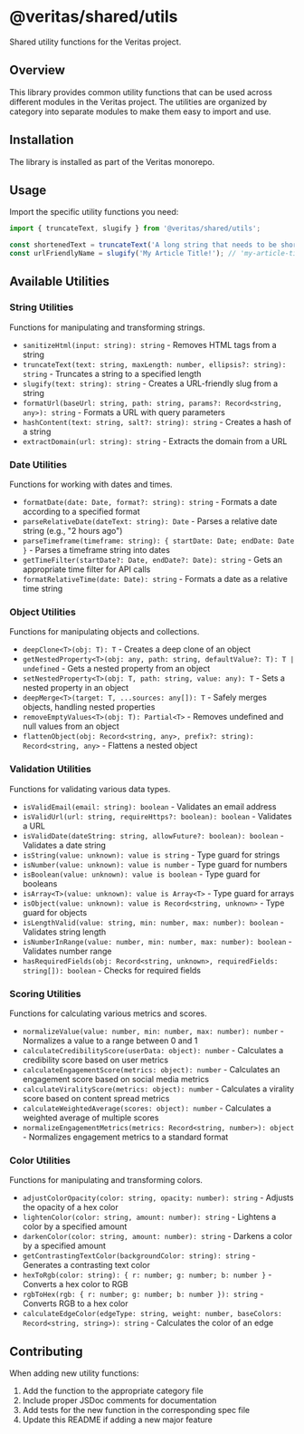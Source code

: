 # @veritas/shared/utils

Shared utility functions for the Veritas project.

## Overview

This library provides common utility functions that can be used across different modules in the Veritas project. The utilities are organized by category into separate modules to make them easy to import and use.

## Installation

The library is installed as part of the Veritas monorepo.

## Usage

Import the specific utility functions you need:

```typescript
import { truncateText, slugify } from '@veritas/shared/utils';

const shortenedText = truncateText('A long string that needs to be shortened', 20); // 'A long string that ne...'
const urlFriendlyName = slugify('My Article Title!'); // 'my-article-title'
```

## Available Utilities

### String Utilities

Functions for manipulating and transforming strings.

- `sanitizeHtml(input: string): string` - Removes HTML tags from a string
- `truncateText(text: string, maxLength: number, ellipsis?: string): string` - Truncates a string to a specified length
- `slugify(text: string): string` - Creates a URL-friendly slug from a string
- `formatUrl(baseUrl: string, path: string, params?: Record<string, any>): string` - Formats a URL with query parameters
- `hashContent(text: string, salt?: string): string` - Creates a hash of a string
- `extractDomain(url: string): string` - Extracts the domain from a URL

### Date Utilities

Functions for working with dates and times.

- `formatDate(date: Date, format?: string): string` - Formats a date according to a specified format
- `parseRelativeDate(dateText: string): Date` - Parses a relative date string (e.g., "2 hours ago")
- `parseTimeframe(timeframe: string): { startDate: Date; endDate: Date }` - Parses a timeframe string into dates
- `getTimeFilter(startDate?: Date, endDate?: Date): string` - Gets an appropriate time filter for API calls
- `formatRelativeTime(date: Date): string` - Formats a date as a relative time string

### Object Utilities

Functions for manipulating objects and collections.

- `deepClone<T>(obj: T): T` - Creates a deep clone of an object
- `getNestedProperty<T>(obj: any, path: string, defaultValue?: T): T | undefined` - Gets a nested property from an object
- `setNestedProperty<T>(obj: T, path: string, value: any): T` - Sets a nested property in an object
- `deepMerge<T>(target: T, ...sources: any[]): T` - Safely merges objects, handling nested properties
- `removeEmptyValues<T>(obj: T): Partial<T>` - Removes undefined and null values from an object
- `flattenObject(obj: Record<string, any>, prefix?: string): Record<string, any>` - Flattens a nested object

### Validation Utilities

Functions for validating various data types.

- `isValidEmail(email: string): boolean` - Validates an email address
- `isValidUrl(url: string, requireHttps?: boolean): boolean` - Validates a URL
- `isValidDate(dateString: string, allowFuture?: boolean): boolean` - Validates a date string
- `isString(value: unknown): value is string` - Type guard for strings
- `isNumber(value: unknown): value is number` - Type guard for numbers
- `isBoolean(value: unknown): value is boolean` - Type guard for booleans
- `isArray<T>(value: unknown): value is Array<T>` - Type guard for arrays
- `isObject(value: unknown): value is Record<string, unknown>` - Type guard for objects
- `isLengthValid(value: string, min: number, max: number): boolean` - Validates string length
- `isNumberInRange(value: number, min: number, max: number): boolean` - Validates number range
- `hasRequiredFields(obj: Record<string, unknown>, requiredFields: string[]): boolean` - Checks for required fields

### Scoring Utilities

Functions for calculating various metrics and scores.

- `normalizeValue(value: number, min: number, max: number): number` - Normalizes a value to a range between 0 and 1
- `calculateCredibilityScore(userData: object): number` - Calculates a credibility score based on user metrics
- `calculateEngagementScore(metrics: object): number` - Calculates an engagement score based on social media metrics
- `calculateViralityScore(metrics: object): number` - Calculates a virality score based on content spread metrics
- `calculateWeightedAverage(scores: object): number` - Calculates a weighted average of multiple scores
- `normalizeEngagementMetrics(metrics: Record<string, number>): object` - Normalizes engagement metrics to a standard format

### Color Utilities

Functions for manipulating and transforming colors.

- `adjustColorOpacity(color: string, opacity: number): string` - Adjusts the opacity of a hex color
- `lightenColor(color: string, amount: number): string` - Lightens a color by a specified amount
- `darkenColor(color: string, amount: number): string` - Darkens a color by a specified amount
- `getContrastingTextColor(backgroundColor: string): string` - Generates a contrasting text color
- `hexToRgb(color: string): { r: number; g: number; b: number }` - Converts a hex color to RGB
- `rgbToHex(rgb: { r: number; g: number; b: number }): string` - Converts RGB to a hex color
- `calculateEdgeColor(edgeType: string, weight: number, baseColors: Record<string, string>): string` - Calculates the color of an edge

## Contributing

When adding new utility functions:

1. Add the function to the appropriate category file
2. Include proper JSDoc comments for documentation
3. Add tests for the new function in the corresponding spec file
4. Update this README if adding a new major feature
